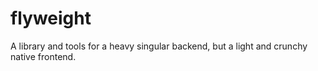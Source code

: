 # flyweight
A library and tools for a heavy singular backend, but a light and crunchy native frontend.
